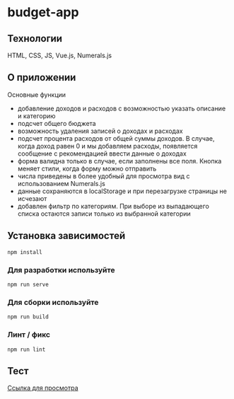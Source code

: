 # budget-app

## Технологии

HTML, CSS, JS, Vue.js, Numerals.js

## О приложении

Основные функции
- добавление доходов и расходов с возможностью указать описание и категорию
- подсчет общего бюджета
- возможность удаления записей о доходах и расходах
- подсчет процента расходов от общей суммы доходов. В случае, когда доход равен 0 и мы добавляем расходы, появляется сообщение с рекомендацией ввести данные о доходах
- форма валидна только в случае, если заполнены все поля. Кнопка меняет стили, когда форму можно отправить
- числа приведены в более удобный для просмотра вид с использованием Numerals.js
- данные сохраняются в localStorage и при перезагрузке страницы не исчезают
- добавлен фильтр по категориям. При выборе из выпадающего списка остаются записи только из выбранной категории

## Установка зависимостей

```
npm install
```

### Для разработки используйте

```
npm run serve
```

### Для сборки используйте

```
npm run build
```

### Линт / фикс

```
npm run lint
```
## Тест
[Ссылка для просмотра](https://varyalikhanina.github.io/budget-app/)

